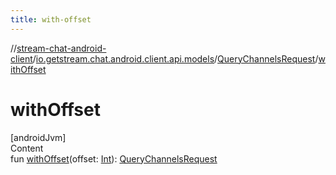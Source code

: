 ```yaml
---
title: with-offset
---
```

//[stream-chat-android-client](../../../index.md)/[io.getstream.chat.android.client.api.models](../index.md)/[QueryChannelsRequest](index.md)/[withOffset](withOffset.md)



# withOffset  
[androidJvm]  
Content  
fun [withOffset](withOffset.md)(offset: [Int](https://kotlinlang.org/api/latest/jvm/stdlib/kotlin/-int/index.html)): [QueryChannelsRequest](index.md)  



